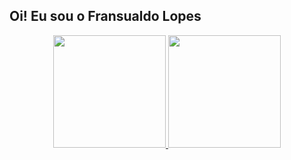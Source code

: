 ## Oi! Eu sou o Fransualdo Lopes
<div align="center">
  <a href="https://github.com/Fransualdo-Lopes ">
  <img height="180em" src="https://github-readme-stats.vercel.app/api?username=Fransualdo-Lopes&show_icons=true&theme=tokyonight&include_all_commits=true&count_private=true"/>
  <img height="180em" src="https://github-readme-stats.vercel.app/api/top-langs/?username=Fransualdo-Lopes&layout=compact&langs_count=7&theme=tokyonight"/>
</div>
  <div style="display: inline_block"><br>
    <i class="devicon-adonisjs-original colori"></i> 
  </div> 
